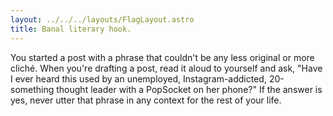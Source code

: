 ```yaml
---
layout: ../../../layouts/FlagLayout.astro
title: Banal literary hook.
---
```


You started a post with a phrase that couldn't be any less original or more cliché. When you're drafting a post, read it aloud to yourself and ask, "Have I ever heard this used by an unemployed, Instagram-addicted, 20-something thought leader with a PopSocket on her phone?" If the answer is yes, never utter that phrase in any context for the rest of your life.
